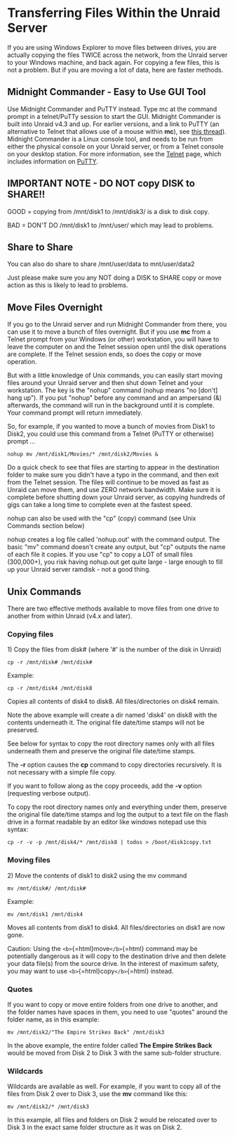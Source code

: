 # Transferring Files Within the Unraid Server

If you are using Windows Explorer to move files between drives, you are
actually copying the files TWICE across the network, from the Unraid
server to your Windows machine, and back again. For copying a few files,
this is not a problem. But if you are moving a lot of data, here are
faster methods.

## Midnight Commander - Easy to Use GUI Tool

Use Midnight Commander and PuTTY instead. Type mc at the command prompt
in a telnet/PuTTy session to start the GUI. Midnight Commander is built
into Unraid v4.3 and up. For earlier versions, and a link to PuTTY (an
alternative to Telnet that allows use of a mouse within **mc**), see
[this thread](https://forums.unraid.net/forum/index.php?topic=1341.0)).
Midnight Commander is a Linux console tool, and needs to be run from
either the physical console on your Unraid server, or from a Telnet
console on your desktop station. For more information, see the
[Telnet](terminal-access.md#telnet) page, which includes information on
[PuTTY](terminal-access.md#PuTTY).

## IMPORTANT NOTE - DO NOT copy DISK to SHARE!!

GOOD = copying from /mnt/disk1 to /mnt/disk3/<sharename> is a disk to disk copy.
 
BAD = DON'T DO /mnt/disk1 to /mnt/user/<sharename> which may lead to problems.

## Share to Share

You can also do share to share /mnt/user/data to mnt/user/data2

Just please make sure you any NOT doing a DISK to SHARE copy or move action as this is likely to lead to problems.
 

## Move Files Overnight

If you go to the Unraid server and run Midnight Commander from there,
you can use it to move a bunch of files overnight. But if you use **mc**
from a Telnet prompt from your Windows (or other) workstation, you will
have to leave the computer on and the Telnet session open until the disk
operations are complete. If the Telnet session ends, so does the copy or
move operation.

But with a little knowledge of Unix commands, you can easily start
moving files around your Unraid server and then shut down Telnet and
your workstation. The key is the "nohup" command (nohup means "no
[don't] hang up"). If you put "nohup" before any command and an
ampersand (&) afterwards, the command will run in the background until
it is complete. Your command prompt will return immediately.

So, for example, if you wanted to move a bunch of movies from Disk1 to
Disk2, you could use this command from a Telnet (PuTTY or otherwise)
prompt \...

`nohup mv /mnt/disk1/Movies/* /mnt/disk2/Movies &`

Do a quick check to see that files are starting to appear in the
destination folder to make sure you didn't have a typo in the command,
and then exit from the Telnet session. The files will continue to be
moved as fast as Unraid can move them, and use ZERO network bandwidth.
Make sure it is complete before shutting down your Unraid server, as
copying hundreds of gigs can take a long time to complete even at the
fastest speed.

nohup can also be used with the "cp" (copy) command (see Unix Commands
section below)

nohup creates a log file called 'nohup.out' with the command output.
The basic "mv" command doesn't create any output, but "cp" outputs
the name of each file it copies. If you use "cp" to copy a LOT of
small files (300,000+), you risk having nohup.out get quite large -
large enough to fill up your Unraid server ramdisk - not a good thing.

## Unix Commands

There are two effective methods available to move files from one drive
to another from within Unraid (v4.x and later).

### Copying files

1\) Copy the files from disk# (where '#' is the number of the disk in
Unraid)

`cp -r /mnt/disk# /mnt/disk#`

Example:

`cp -r /mnt/disk4 /mnt/disk8`

Copies all contents of disk4 to disk8. All files/directories on disk4
remain.

Note the above example will create a dir named 'disk4' on disk8 with
the contents underneath it. The original file date/time stamps will not
be preserved.

See below for syntax to copy the root directory names only with all
files underneath them and preserve the original file date/time stamps.

The **-r** option causes the **cp** command to copy directories
recursively. It is not necessary with a simple file copy.

If you want to follow along as the copy proceeds, add the **-v** option
(requesting verbose output).

To copy the root directory names only and everything under them,
preserve the original file date/time stamps and log the output to a text
file on the flash drive in a format readable by an editor like windows
notepad use this syntax:

`cp -r -v -p /mnt/disk4/* /mnt/disk8 | todos > /boot/disk1copy.txt`

### Moving files

2\) Move the contents of disk1 to disk2 using the mv command

`mv /mnt/disk#/ /mnt/disk#`

Example:

`mv /mnt/disk1 /mnt/disk4`

Moves all contents from disk1 to disk4. All files/directories on disk1
are now gone.

Caution: Using the `<b>`{=html}move`</b>`{=html} command may be
potentially dangerous as it will copy to the destination drive and then
delete your data file(s) from the source drive. In the interest of
maximum safety, you may want to use `<b>`{=html}copy`</b>`{=html}
instead.

### Quotes

If you want to copy or move entire folders from one drive to another,
and the folder names have spaces in them, you need to use "quotes"
around the folder name, as in this example:

`mv /mnt/disk2/"The Empire Strikes Back" /mnt/disk3`

In the above example, the entire folder called **The Empire Strikes
Back** would be moved from Disk 2 to Disk 3 with the same sub-folder
structure.

### Wildcards

Wildcards are available as well. For example, if you want to copy all of
the files from Disk 2 over to Disk 3, use the **mv** command like this:

`mv /mnt/disk2/* /mnt/disk3`

In this example, all files and folders on Disk 2 would be relocated over
to Disk 3 in the exact same folder structure as it was on Disk 2.
